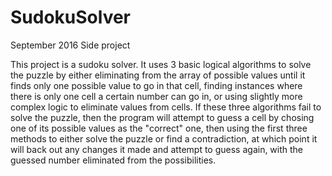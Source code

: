# SudokuSolver
September 2016
Side project

This project is a sudoku solver. It uses 3 basic logical algorithms to solve the puzzle by either eliminating 
from the array of possible values until it finds only one possible value to go in that cell, finding instances 
where there is only one cell a certain number can go in, or using slightly more complex logic to eliminate
values from cells. If these three algorithms fail to solve the puzzle, then the program will attempt to guess 
a cell by chosing one of its possible values as the "correct" one, then using the first three methods to either 
solve the puzzle or find a contradiction, at which point it will back out any changes it made and attempt to guess
again, with the guessed number eliminated from the possibilities. 

